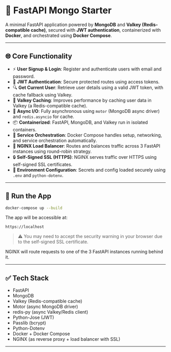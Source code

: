 
# 🚀 FastAPI Mongo Starter

A minimal FastAPI application powered by **MongoDB** and **Valkey (Redis-compatible cache)**, secured with **JWT authentication**, containerized with **Docker**, and orchestrated using **Docker Compose**.

---

## 🌐 Core Functionality

* ⚡ **User Signup & Login**: Register and authenticate users with email and password.
* 🔐 **JWT Authentication**: Secure protected routes using access tokens.
* 🔍 **Get Current User**: Retrieve user details using a valid JWT token, with cache fallback using Valkey.
* 🚀 **Valkey Caching**: Improves performance by caching user data in Valkey (a Redis-compatible cache).
* 🧩 **Async I/O**: Fully asynchronous using `motor` (MongoDB async driver) and `redis.asyncio` for cache.
* 📦 **Containerized**: FastAPI, MongoDB, and Valkey run in isolated containers.
* 🔧 **Service Orchestration**: Docker Compose handles setup, networking, and service orchestration automatically.
* 📡 **NGINX Load Balancer**: Routes and balances traffic across 3 FastAPI instances using round-robin strategy.
* 🔒 **Self-Signed SSL (HTTPS)**: NGINX serves traffic over HTTPS using self-signed SSL certificates.
* 🔐 **Environment Configuration**: Secrets and config loaded securely using `.env` and `python-dotenv`.

---

## 🐳 Run the App

```bash
docker-compose up --build
```

The app will be accessible at:

```
https://localhost
```

> ⚠️ You may need to accept the security warning in your browser due to the self-signed SSL certificate.

NGINX will route requests to one of the 3 FastAPI instances running behind it.

---

## ✅ Tech Stack

* FastAPI
* MongoDB
* Valkey (Redis-compatible cache)
* Motor (async MongoDB driver)
* redis-py (async Valkey/Redis client)
* Python-Jose (JWT)
* Passlib (bcrypt)
* Python-Dotenv
* Docker + Docker Compose
* NGINX (as reverse proxy + load balancer with SSL)

---

